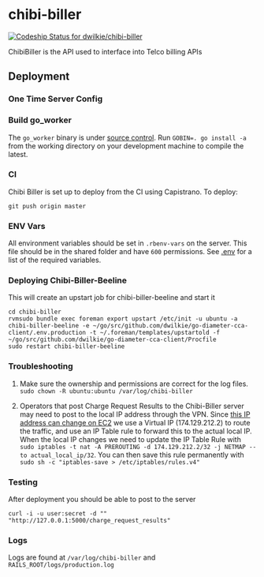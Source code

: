 # chibi-biller

[ ![Codeship Status for dwilkie/chibi-biller](https://codeship.com/projects/da074f20-8dc7-0132-1412-669677a474c3/status?branch=master)](https://codeship.com/projects/60770)

ChibiBiller is the API used to interface into Telco billing APIs

## Deployment

### One Time Server Config



### Build go_worker

The `go_worker` binary is under [source control](https://github.com/dwilkie/chibi-biller/tree/master/go_worker). Run `GOBIN=. go install -a` from the working directory on your development machine to compile the latest.

### CI

Chibi Biller is set up to deploy from the CI using Capistrano. To deploy:

```
git push origin master
```

### ENV Vars

All environment variables should be set in `.rbenv-vars` on the server. This file should be in the shared folder and have `600` permissions. See [.env](https://github.com/dwilkie/chibi-biller/blob/master/.env) for a list of the required variables.

### Deploying Chibi-Biller-Beeline

This will create an upstart job for chibi-biller-beeline and start it

```
cd chibi-biller
rvmsudo bundle exec foreman export upstart /etc/init -u ubuntu -a chibi-biller-beeline -e ~/go/src/github.com/dwilkie/go-diameter-cca-client/.env.production -t ~/.foreman/templates/upstartold -f ~/go/src/github.com/dwilkie/go-diameter-cca-client/Procfile
sudo restart chibi-biller-beeline
```

### Troubleshooting

1. Make sure the ownership and permissions are correct for the log files. `sudo chown -R ubuntu:ubuntu /var/log/chibi-biller`

2. Operators that post Charge Request Results to the Chibi-Biller server may need to post to the local IP address through the VPN. Since [this IP address can change on EC2](http://stackoverflow.com/questions/10733244/solution-for-local-ip-changes-of-aws-ec2-instances) we use a Virtual IP (174.129.212.2) to route the traffic, and use an IP Table rule to forward this to the actual local IP. When the local IP changes we need to update the IP Table Rule with `sudo iptables -t nat -A PREROUTING -d 174.129.212.2/32 -j NETMAP --to actual_local_ip/32`. You can then save this rule permanently with `sudo sh -c "iptables-save > /etc/iptables/rules.v4"`

### Testing

After deployment you should be able to post to the server

```shell
curl -i -u user:secret -d "" "http://127.0.0.1:5000/charge_request_results"
```

### Logs

Logs are found at `/var/log/chibi-biller` and `RAILS_ROOT/logs/production.log`
